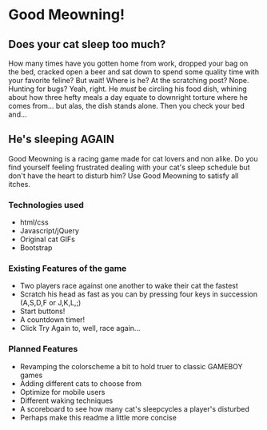 # Good Meowning!

## Does your cat sleep too much?
How many times have you gotten home from work, dropped your bag on the bed, cracked open a beer and sat down to spend some quality time with your favorite feline?
But wait! Where is he? At the scratching post? Nope. Hunting for bugs? Yeah, right. He *must* be circling his food dish, whining about how three hefty meals a day equate to 
downright torture where he comes from... but alas, the dish stands alone. Then you check your bed and...

## He's sleeping AGAIN
Good Meowning is a racing game made for cat lovers and non alike. Do you find yourself feeling frustrated dealing with your cat's sleep schedule but don't have the heart to disturb him?
Use Good Meowning to satisfy all itches. 

### Technologies used
- html/css
- Javascript/jQuery
- Original cat GIFs
- Bootstrap

### Existing Features of the game
- Two players race against one another to wake their cat the fastest
- Scratch his head as fast as you can by pressing four keys in succession (A,S,D,F or J,K,L,;)
- Start buttons!
- A countdown timer!
- Click Try Again to, well, race again...

### Planned Features
- Revamping the colorscheme a bit to hold truer to classic GAMEBOY games
- Adding different cats to choose from
- Optimize for mobile users
- Different waking techniques
- A scoreboard to see how many cat's sleepcycles a player's disturbed
- Perhaps make this readme a little more concise
